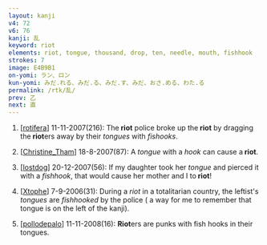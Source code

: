 ```yaml
---
layout: kanji
v4: 72
v6: 76
kanji: 乱
keyword: riot
elements: riot, tongue, thousand, drop, ten, needle, mouth, fishhook
strokes: 7
image: E4B9B1
on-yomi: ラン、ロン
kun-yomi: みだ.れる、みだ.る、みだ.す、みだ、おさ.める、わた.る
permalink: /rtk/乱/
prev: 乙
next: 直
---
```


1) [<a href="http://kanji.koohii.com/profile/rotifera">rotifera</a>] 11-11-2007(216): The<strong> riot</strong> police broke up the<strong> riot</strong> by dragging the<strong> riot</strong>ers away by their <em>tongues</em> with <em>fishooks</em>.

2) [<a href="http://kanji.koohii.com/profile/Christine_Tham">Christine_Tham</a>] 18-8-2007(87): A <em>tongue</em> with a <em>hook</em> can cause a<strong> riot</strong>.

3) [<a href="http://kanji.koohii.com/profile/lostdog">lostdog</a>] 20-12-2007(56): If my daughter took her <em>tongue</em> and pierced it with a <em>fishhook</em>, that would cause her mother and I to<strong> riot</strong>!

4) [<a href="http://kanji.koohii.com/profile/Xtophe">Xtophe</a>] 7-9-2006(31): During a <em>riot</em> in a totalitarian country, the leftist&#039;s <em>tongues</em> are <em>fishhooked</em> by the police ( a way for me to remember that tongue is on the left of the kanji).

5) [<a href="http://kanji.koohii.com/profile/pollodepalo">pollodepalo</a>] 11-11-2008(16): <strong>Riot</strong>ers are punks with fish hooks in their tongues.

